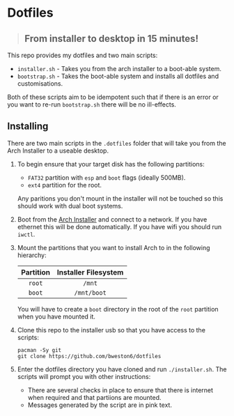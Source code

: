# Dotfiles
> ## From installer to desktop in 15 minutes!

This repo provides my dotfiles and two main scripts:

* `installer.sh` - Takes you from the arch installer to a boot-able system.
* `bootstrap.sh` - Takes the boot-able system and installs all dotfiles and customisations.
	
Both of these scripts aim to be idempotent such that if there is an error or you want to re-run `bootstrap.sh` there will be no ill-effects.

## Installing
There are two main scripts in the `.dotfiles` folder that will take you from the Arch Installer to a useable desktop. 

1. To begin ensure that your target disk has the following partitions:
	* `FAT32` partition with `esp` and `boot` flags (ideally 500MB).
	* `ext4` partition for the root.

	Any paritions you don't mount in the installer will not be touched so this should work with dual boot systems.
1. Boot from the [Arch Installer](https://archlinux.org/download/) and connect to a network. If you have ethernet this will be done automatically. If you have wifi you should run `iwctl`.
1. Mount the partitions that you want to install Arch to in the following hierarchy:

	| Partition | Installer Filesystem |
	| :-: | :-: |
	| `root` | `/mnt` |
	| `boot` | `/mnt/boot` |
	
	You will have to create a `boot` directory in the root of the `root` partition when you have mounted it.
1. Clone this repo to the installer usb so that you have access to the scripts:
	
	```
	pacman -Sy git
	git clone https://github.com/bweston6/dotfiles
	```
	
1. Enter the dotfiles directory you have cloned and run `./installer.sh`. The scripts will prompt you with other instructions:
	
	* There are several checks in place to ensure that there is internet when required and that partiions are mounted. 
	* Messages generated by the script are in pink text.

